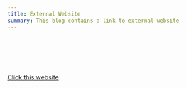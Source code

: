 ```yaml
---
title: External Website
summary: This blog contains a link to external website
---
```


<br />
<br />
<br />
<br />

[Click this website](https://www.google.com)